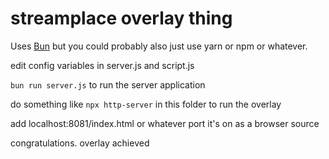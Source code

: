 # streamplace overlay thing

Uses [Bun](https://bun.sh) but you could probably also just use yarn or npm or whatever.

edit config variables in server.js and script.js

`bun run server.js` to run the server application

do something like `npx http-server` in this folder to run the overlay

add localhost:8081/index.html or whatever port it's on as a browser source

congratulations. overlay achieved